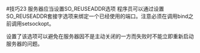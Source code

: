 #技巧23 服务器应当设置SO_REUSEADDR选项
程序员可以通过设置SO_REUSEADDR套接字选项来绑定一个已经使用的端口。注意必须在调用bind之前调用setsockopt。

设置了该选项可以避免在服务器因不是主动关闭的一方而失败时不能立即重新启动服务器的问题。